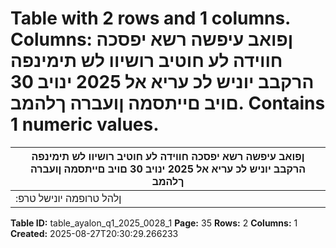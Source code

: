 # Table with 2 rows and 1 columns. Columns: ןפואב עיפשה רשא יפסכה חווידה לע חוטיב רושיוו לש תימינפה הרקבב יוניש לכ עריא אל 2025 ינויב 30 םויב םייתסמה ןועברה ךלהמב. Contains 1 numeric values.

| ןפואב עיפשה רשא יפסכה חווידה לע חוטיב רושיוו לש תימינפה הרקבב יוניש לכ עריא אל 2025 ינויב 30 םויב םייתסמה ןועברה ךלהמב |
|---|
| :ןלהל טרופמה יונישל טרפ | יפסכ חוויד לע חוטיב רושיוו לש תימינפה הרקבה לע | יתוהמ ןפואב עיפשהל יופצש ריבס וא | יתוהמ |

**Table ID:** table_ayalon_q1_2025_0028_1
**Page:** 35
**Rows:** 2
**Columns:** 1
**Created:** 2025-08-27T20:30:29.266233
